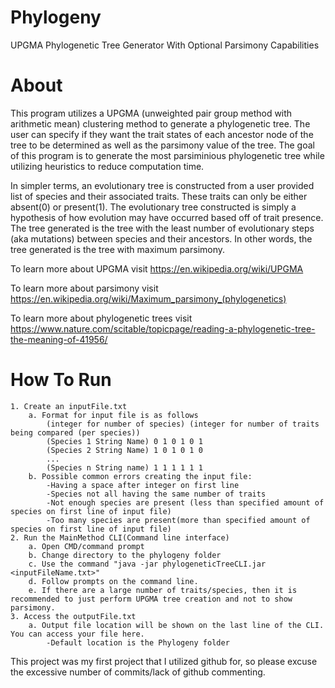 # Phylogeny
UPGMA Phylogenetic Tree Generator With Optional Parsimony Capabilities
# About
  This program utilizes a UPGMA (unweighted pair group method with arithmetic mean) clustering method to generate a phylogenetic tree.
  The user can specify if they want the trait states of each ancestor node of the tree to be determined as well as the parsimony value of the tree.
The goal of this program is to generate the most parsiminious phylogenetic tree while utilizing heuristics to reduce computation time.
  
  In simpler terms, an evolutionary tree is constructed from a user provided list of species and their associated traits.
  These traits can only be either absent(0) or present(1).
  The evolutionary tree constructed is simply a hypothesis of how evolution may have occurred based off of trait presence.
  The tree generated is the tree with the least number of evolutionary steps (aka mutations) between species and their ancestors.
  In other words, the tree generated is the tree with maximum parsimony.
  
  To learn more about UPGMA visit https://en.wikipedia.org/wiki/UPGMA
  
  To learn more about parsimony visit https://en.wikipedia.org/wiki/Maximum_parsimony_(phylogenetics)
  
  To learn more about phylogenetic trees visit https://www.nature.com/scitable/topicpage/reading-a-phylogenetic-tree-the-meaning-of-41956/
  # How To Run
	1. Create an inputFile.txt
		a. Format for input file is as follows
			(integer for number of species) (integer for number of traits being compared (per species))
			(Species 1 String Name) 0 1 0 1 0 1 
			(Species 2 String Name) 1 0 1 0 1 0
			...
			(Species n String name) 1 1 1 1 1 1
		b. Possible common errors creating the input file:
			-Having a space after integer on first line
			-Species not all having the same number of traits
			-Not enough species are present (less than specified amount of species on first line of input file)
			-Too many species are present(more than specified amount of species on first line of input file)
	2. Run the MainMethod CLI(Command line interface)
		a. Open CMD/command prompt
		b. Change directory to the phylogeny folder
		c. Use the command "java -jar phylogeneticTreeCLI.jar <inputFileName.txt>"
		d. Follow prompts on the command line.
		e. If there are a large number of traits/species, then it is recommended to just perform UPGMA tree creation and not to show parsimony.
	3. Access the outputFile.txt
		a. Output file location will be shown on the last line of the CLI. You can access your file here.
			-Default location is the Phylogeny folder
  
  
  
  This project was my first project that I utilized github for, so please excuse the excessive number of commits/lack of github commenting.
